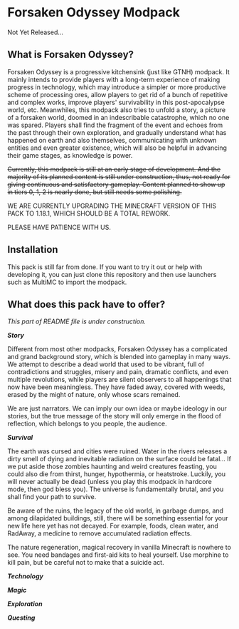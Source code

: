 # Forsaken Odyssey Modpack

Not Yet Released...

## What is Forsaken Odyssey?

Forsaken Odyssey is a progressive kitchensink (just like GTNH) modpack. It mainly intends to provide players with a long-term experience of making progress in technology, which may introduce a simpler or more productive scheme of processing ores, allow players to get rid of a bunch of repetitive and complex works, improve players' survivability in this post-apocalypse world, etc. Meanwhiles, this modpack also tries to unfold a story, a picture of a forsaken world, doomed in an indescribable catastrophe, which no one was spared. Players shall find the fragment of the event and echoes from the past through their own exploration, and gradually understand what has happened on earth and also themselves, communicating with unknown entities and even greater existence, which will also be helpful in advancing their game stages, as knowledge is power.

~~Currently, this modpack is still at an early stage of development. And the majority of its planned content is still under construction, thus, not ready for giving continuous and satisfactory gameplay. Content planned to show up in tiers 0, 1, 2 is nearly done, but still needs some polishing.~~

WE ARE CURRENTLY UPGRADING THE MINECRAFT VERSION OF THIS PACK TO 1.18.1, WHICH SHOULD BE A TOTAL REWORK. 

PLEASE HAVE PATIENCE WITH US.

## Installation

This pack is still far from done. If you want to try it out or help with developing it, you can just clone this repository and then use launchers such as MultiMC to import the modpack. 

## What does this pack have to offer?

*This part of README file is under construction.*

***Story***

Different from most other modpacks, Forsaken Odyssey has a complicated and grand background story, which is blended into gameplay in many ways. We attempt to describe a dead world that used to be vibrant, full of contradictions and struggles, misery and pain, dramatic conflicts, and even multiple revolutions, while players are silent observers to all happenings that now have been meaningless. They have faded away, covered with weeds, erased by the might of nature, only whose scars remained. 

We are just narrators. We can imply our own idea or maybe ideology in our stories, but the true message of the story will only emerge in the flood of reflection, which belongs to you people, the audience.

***Survival***

The earth was cursed and cities were ruined. Water in the rivers releases a dirty smell of dying and inevitable radiation on the surface could be fatal... If we put aside those zombies haunting and weird creatures feasting, you could also die from thirst, hunger, hypothermia, or heatstroke. Luckily, you will never actually be dead (unless you play this modpack in hardcore mode, then god bless you). The universe is fundamentally brutal, and you shall find your path to survive.

Be aware of the ruins, the legacy of the old world, in garbage dumps, and among dilapidated buildings, still, there will be something essential for your new life here yet has not decayed. For example, foods, clean water, and RadAway, a medicine to remove accumulated radiation effects.

The nature regeneration, magical recovery in vanilla Minecraft is nowhere to see. You need bandages and first-aid kits to heal yourself. Use morphine to kill pain, but be careful not to make that a suicide act.

***Technology***

***Magic***

***Exploration***

***Questing***
